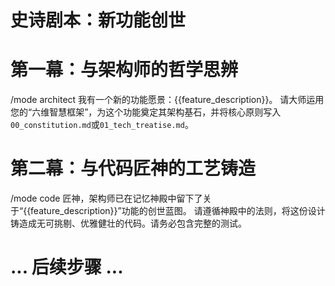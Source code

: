 # 史诗剧本：新功能创世

# 第一幕：与架构师的哲学思辨
/mode architect
我有一个新的功能愿景：{{feature_description}}。
请大师运用您的“六维智慧框架”，为这个功能奠定其架构基石，并将核心原则写入`00_constitution.md`或`01_tech_treatise.md`。

# 第二幕：与代码匠神的工艺铸造
/mode code
匠神，架构师已在记忆神殿中留下了关于“{{feature_description}}”功能的创世蓝图。
请遵循神殿中的法则，将这份设计铸造成无可挑剔、优雅健壮的代码。请务必包含完整的测试。

# ... 后续步骤 ...